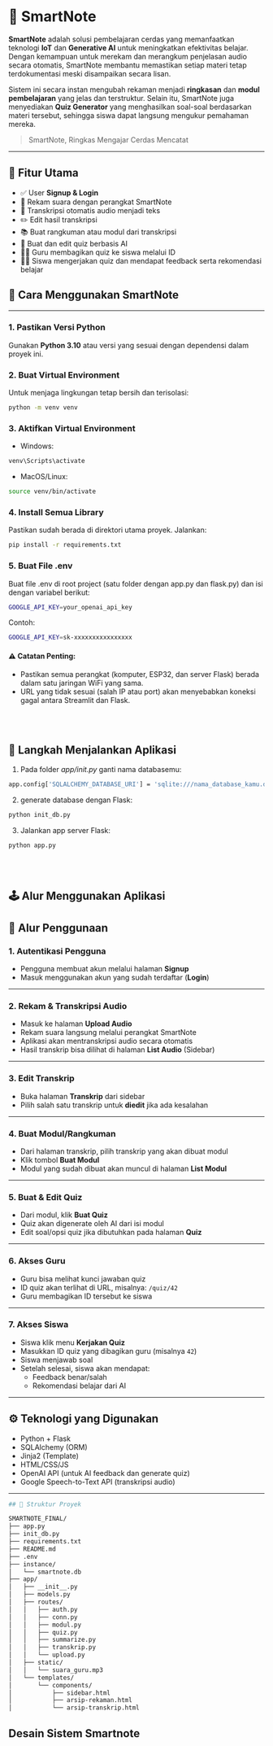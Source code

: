 # 📕 SmartNote

**SmartNote** adalah solusi pembelajaran cerdas yang memanfaatkan teknologi **IoT** dan **Generative AI** untuk meningkatkan efektivitas belajar. Dengan kemampuan untuk merekam dan merangkum penjelasan audio secara otomatis, SmartNote membantu memastikan setiap materi tetap terdokumentasi meski disampaikan secara lisan.

Sistem ini secara instan mengubah rekaman menjadi **ringkasan** dan **modul pembelajaran** yang jelas dan terstruktur. Selain itu, SmartNote juga menyediakan **Quiz Generator** yang menghasilkan soal-soal berdasarkan materi tersebut, sehingga siswa dapat langsung mengukur pemahaman mereka.

> SmartNote, Ringkas Mengajar Cerdas Mencatat

---

## 🚀 Fitur Utama

- ✅ User **Signup & Login**
- 🎤 Rekam suara dengan perangkat SmartNote
- 📝 Transkripsi otomatis audio menjadi teks
- ✏️ Edit hasil transkripsi
- 📚 Buat rangkuman atau modul dari transkripsi
- 🧠 Buat dan edit quiz berbasis AI
- 👩‍🏫 Guru membagikan quiz ke siswa melalui ID
- 👨‍🎓 Siswa mengerjakan quiz dan mendapat feedback serta rekomendasi belajar

## 🚀 Cara Menggunakan SmartNote
---


### 1. Pastikan Versi Python
Gunakan **Python 3.10** atau versi yang sesuai dengan dependensi dalam proyek ini.

### 2. Buat Virtual Environment
Untuk menjaga lingkungan tetap bersih dan terisolasi:
```bash
python -m venv venv
```
### 3. Aktifkan Virtual Environment
  - Windows:
  ```bash
  venv\Scripts\activate
  ```
  - MacOS/Linux:
  ```bash
  source venv/bin/activate
  ```
### 4. Install Semua Library
Pastikan sudah berada di direktori utama proyek. Jalankan:

```bash
pip install -r requirements.txt
```

### 5. Buat File .env
Buat file .env di root project (satu folder dengan app.py dan flask.py) dan isi dengan variabel berikut:

```bash
GOOGLE_API_KEY=your_openai_api_key
```
Contoh:

```bash
GOOGLE_API_KEY=sk-xxxxxxxxxxxxxxxx
```
#### ⚠️ Catatan Penting:
- Pastikan semua perangkat (komputer, ESP32, dan server Flask) berada dalam satu jaringan WiFi yang sama.
- URL yang tidak sesuai (salah IP atau port) akan menyebabkan koneksi gagal antara Streamlit dan Flask.

<br>
<br>

## 🧠 Langkah Menjalankan Aplikasi
1. Pada folder _app/_init_.py_ ganti nama databasemu:
```bash
app.config['SQLALCHEMY_DATABASE_URI'] = 'sqlite:///nama_database_kamu.db'
```
2. generate database dengan Flask:
```bash
python init_db.py
```
3. Jalankan app server Flask:
```bash
python app.py
```


<br>
<br>


## 🕹️ Alur Menggunakan Aplikasi
## 🧭 Alur Penggunaan

### 1. **Autentikasi Pengguna**
- Pengguna membuat akun melalui halaman **Signup**
- Masuk menggunakan akun yang sudah terdaftar (**Login**)

---

### 2. **Rekam & Transkripsi Audio**
- Masuk ke halaman **Upload Audio**
- Rekam suara langsung melalui perangkat SmartNote
- Aplikasi akan mentranskripsi audio secara otomatis
- Hasil transkrip bisa dilihat di halaman **List Audio** (Sidebar)

---

### 3. **Edit Transkrip**
- Buka halaman **Transkrip** dari sidebar
- Pilih salah satu transkrip untuk **diedit** jika ada kesalahan

---

### 4. **Buat Modul/Rangkuman**
- Dari halaman transkrip, pilih transkrip yang akan dibuat modul
- Klik tombol **Buat Modul**
- Modul yang sudah dibuat akan muncul di halaman **List Modul**

---

### 5. **Buat & Edit Quiz**
- Dari modul, klik **Buat Quiz**
- Quiz akan digenerate oleh AI dari isi modul
- Edit soal/opsi quiz jika dibutuhkan pada halaman **Quiz**

---

### 6. **Akses Guru**
- Guru bisa melihat kunci jawaban quiz
- ID quiz akan terlihat di URL, misalnya: `/quiz/42`
- Guru membagikan ID tersebut ke siswa

---

### 7. **Akses Siswa**
- Siswa klik menu **Kerjakan Quiz**
- Masukkan ID quiz yang dibagikan guru (misalnya `42`)
- Siswa menjawab soal
- Setelah selesai, siswa akan mendapat:
  - Feedback benar/salah
  - Rekomendasi belajar dari AI

---

## ⚙️ Teknologi yang Digunakan

- Python + Flask
- SQLAlchemy (ORM)
- Jinja2 (Template)
- HTML/CSS/JS
- OpenAI API (untuk AI feedback dan generate quiz)
- Google Speech-to-Text API (transkripsi audio)

---

```bash
## 📂 Struktur Proyek 

SMARTNOTE_FINAL/
├── app.py
├── init_db.py
├── requirements.txt
├── README.md
├── .env
├── instance/
│   └── smartnote.db
├── app/
│   ├── __init__.py
│   ├── models.py
│   ├── routes/
│   │   ├── auth.py
│   │   ├── conn.py
│   │   ├── modul.py
│   │   ├── quiz.py
│   │   ├── summarize.py
│   │   ├── transkrip.py
│   │   └── upload.py
│   ├── static/
│   │   └── suara_guru.mp3
│   └── templates/
│       └── components/
│           ├── sidebar.html
│           ├── arsip-rekaman.html
│           └── arsip-transkrip.html
```

## Desain Sistem Smartnote


